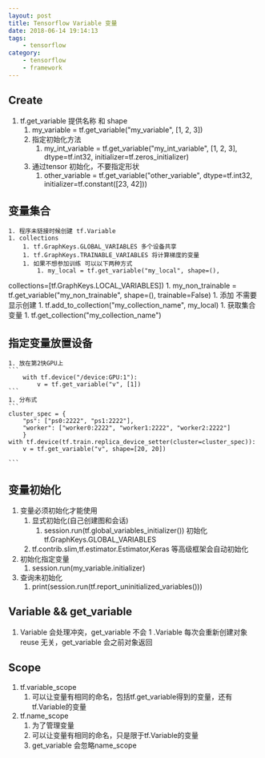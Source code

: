 ```yaml
---
layout: post
title: Tensorflow Variable 变量
date: 2018-06-14 19:14:13
tags:
    - tensorflow
category:
    - tensorflow
    - framework
---
```

## Create
1. tf.get_variable  提供名称 和 shape
    1. my_variable = tf.get_variable("my_variable", [1, 2, 3])
    1. 指定初始化方法
        1. my_int_variable = tf.get_variable("my_int_variable", [1, 2, 3], dtype=tf.int32,
  initializer=tf.zeros_initializer)
    1. 通过tensor 初始化，不要指定形状
        1. other_variable = tf.get_variable("other_variable", dtype=tf.int32,
  initializer=tf.constant([23, 42]))


<!--more-->
## 变量集合
    1. 程序未链接时候创建 tf.Variable
    1. collections
        1. tf.GraphKeys.GLOBAL_VARIABLES 多个设备共享
        1. tf.GraphKeys.TRAINABLE_VARIABLES 将计算梯度的变量
        1. 如果不想参加训练 可以以下两种方式
            1. my_local = tf.get_variable("my_local", shape=(),
collections=[tf.GraphKeys.LOCAL_VARIABLES])
            1. my_non_trainable = tf.get_variable("my_non_trainable",
                                   shape=(),
                                   trainable=False)
    1. 添加 不需要显示创建
        1. tf.add_to_collection("my_collection_name", my_local)
    1. 获取集合变量
        1. tf.get_collection("my_collection_name")

## 指定变量放置设备
    1. 放在第2快GPU上
    ```
        with tf.device("/device:GPU:1"):
            v = tf.get_variable("v", [1])
    ```
    1. 分布式
    ```
    cluster_spec = {
        "ps": ["ps0:2222", "ps1:2222"],
        "worker": ["worker0:2222", "worker1:2222", "worker2:2222"]
        }
    with tf.device(tf.train.replica_device_setter(cluster=cluster_spec)):
        v = tf.get_variable("v", shape=[20, 20]) 

    ```

## 变量初始化
1. 变量必须初始化才能使用
    1. 显式初始化(自己创建图和会话)
        1. session.run(tf.global_variables_initializer()) 初始化 tf.GraphKeys.GLOBAL_VARIABLES
    1. tf.contrib.slim,tf.estimator.Estimator,Keras 等高级框架会自动初始化
1. 初始化指定变量
    1. session.run(my_variable.initializer)
1. 查询未初始化
    1. print(session.run(tf.report_uninitialized_variables()))

## Variable && get_variable
1. Variable 会处理冲突，get_variable 不会
1 .Variable 每次会重新创建对象 reuse 无关，get_variable 会之前对象返回

## Scope
1. tf.variable_scope
    1. 可以让变量有相同的命名，包括tf.get_variable得到的变量，还有tf.Variable的变量
1. tf.name_scope
    1. 为了管理变量
    1. 可以让变量有相同的命名，只是限于tf.Variable的变量
    1. get_variable 会忽略name_scope
